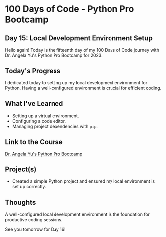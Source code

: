 # 100 Days of Code - Python Pro Bootcamp
## Day 15: Local Development Environment Setup

Hello again! Today is the fifteenth day of my 100 Days of Code journey with Dr. Angela Yu's Python Pro Bootcamp for 2023.

## Today's Progress
I dedicated today to setting up my local development environment for Python. Having a well-configured environment is crucial for efficient coding.

## What I've Learned
- Setting up a virtual environment.
- Configuring a code editor.
- Managing project dependencies with `pip`.

## Link to the Course
[Dr. Angela Yu's Python Pro Bootcamp](https://www.udemy.com/course/100-days-of-code/)

## Project(s)
- Created a simple Python project and ensured my local environment is set up correctly.

## Thoughts
A well-configured local development environment is the foundation for productive coding sessions.

See you tomorrow for Day 16!
